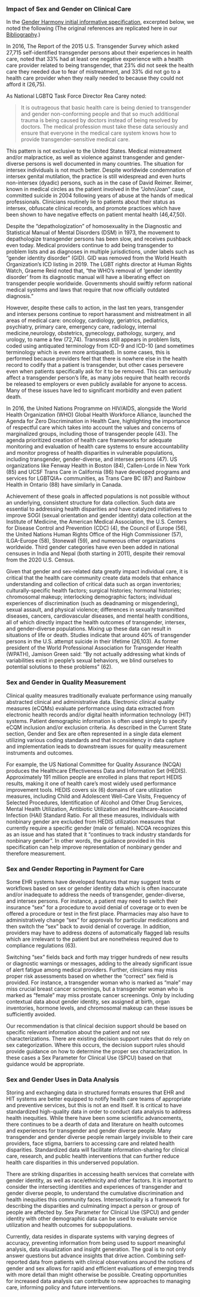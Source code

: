 <!-- Updates based on Jira tickets 
Date             Jira ticket        Updated by                   Comment
2023-06-16       OTHER-2533         Joanie Harper                Remove extra periods per the Jira ticket https://jira.hl7.org/browse/OTHER-2533
2023-06-16       OTHER-2566         Joanie Harper                Removed extra space per the Jira ticket https://jira.hl7.org/browse/OTHER-2566
2023-07-26		 OTHER-2570			Carol Macumber				 Standardized the use of "Gender Harmony initial informative specification"  when referring to initial specification
2023-08-14       OTHER-2568         Joanie Harper                Removed phrase "(per NCPDP page 11)"
2023-8-16        OTHER-2579/spellchkMaryKay McDaniel             Sex for Clinical Use (SFCU) changed to Sex Parameter for Clinical Use (SPCU) in 42 & 46
2023-08-23       OTHER-2537         Rob McClure                 Minor changes for JIRA and spell check
-->

### Impact of Sex and Gender on Clinical Care
In the [Gender Harmony initial informative specification](http://www.hl7.org/implement/standards/product_brief.cfm?product_id=564), excerpted below, we noted the following (The original references are replicated here in our [Bibliography](bibliography.html).)

In 2016, The Report of the 2015 U.S. Transgender Survey which asked 27,715 self-identified transgender persons about their experiences in health care, noted that 33% had at least one negative experience with a health care provider related to being transgender, that 23% did not seek the health care they needed due to fear of mistreatment, and 33% did not go to a health care provider when they really needed to because they could not afford it (26,75).

As National LGBTQ Task Force Director Rea Carey noted:

> It is outrageous that basic health care is being denied to transgender and gender non-conforming people and that so much additional trauma is being caused by doctors instead of being resolved by doctors. The medical profession must take these data seriously and ensure that everyone in the medical care system knows how to provide transgender-sensitive medical care.

This pattern is not exclusive to the United States. Medical mistreatment and/or malpractice, as well as violence against transgender and gender-diverse persons is well documented in many countries.
The situation for intersex individuals is not much better. Despite worldwide condemnation of intersex genital mutilation, the practice is still widespread and even hurts non-intersex (dyadic) persons, such as in the case of David Reimer. Reimer, known in medical circles as the patient involved in the “John/Joan” case, committed suicide in 2004 following years of abuse at the hands of medical professionals. Clinicians routinely lie to patients about their status as intersex, obfuscate clinical records, and promote practices which have been shown to have negative effects on patient mental health (46,47,50).

Despite the “depathologization” of homosexuality in the Diagnostic and Statistical Manual of Mental Disorders (DSM) in 1973, the movement to depathologize transgender persons has been slow, and receives pushback even today. Medical providers continue to add being transgender to problem lists and as diagnoses in multiple jurisdictions, under labels such as “gender identity disorder” (GID). GID was removed from the World Health Organization’s ICD listing in 2019. The LGBT rights director at Human Rights Watch, Graeme Reid noted that, “the WHO’s removal of ‘gender identity disorder’ from its diagnostic manual will have a liberating effect on transgender people worldwide.   Governments should swiftly reform national medical systems and laws that require that now officially outdated diagnosis.”

However, despite these calls to action, in the last ten years, transgender and intersex persons continue to report harassment and mistreatment in all areas of medical care: oncology, cardiology, geriatrics, pediatrics, psychiatry, primary care, emergency care, radiology, internal medicine,neurology, obstetrics, gynecology, pathology, surgery, and urology, to name a few (72,74). Transness still appears in problem lists, coded using antiquated terminology from ICD-9 and ICD-10 (and sometimes terminology which is even more antiquated). In some cases, this is performed because providers feel that there is nowhere else in the health record to codify that a patient is transgender, but other cases persevere even when patients specifically ask for it to be removed. This can seriously affect a transgender person’s life, as many jobs require that health records be released to employers or even publicly available for anyone to access. Many of these issues have led to significant morbidity and even patient death.

In 2016, the United Nations Programme on HIV/AIDS, alongside the World Health Organization (WHO) Global Health Workforce Alliance, launched the Agenda for Zero Discrimination in Health Care, highlighting the importance of respectful care which takes into account the values and concerns of marginalized groups, including those of transgender people (43). The agenda prioritized creation of health care frameworks for adequate monitoring and evaluation of health care systems to ensure accountability and monitor progress of health disparities in vulnerable populations, including transgender, gender-diverse, and intersex persons (47). US organizations like Fenway Health in Boston (84), Callen-Lorde in New York (85) and UCSF Trans Care in California (86) have developed programs and services for LGBTQIA+ communities, as Trans Care BC (87) and Rainbow Health in Ontario (88) have similarly in Canada.

Achievement of these goals in affected populations is not possible without an underlying, consistent structure for data collection. Such data are essential to addressing health disparities and have catalyzed initiatives to improve SOGI (sexual orientation and gender identity) data collection at the Institute of Medicine, the American Medical Association, the U.S. Centers for Disease Control and Prevention (CDC) (4), the Council of Europe (56), the United Nations Human Rights Office of the High Commissioner (57), ILGA-Europe (58), Stonewall (59), and numerous other organizations worldwide. Third gender categories have even been added in national censuses in India and Nepal (both starting in 2011), despite their removal from the 2020 U.S. Census.

Given that gender and sex-related data greatly impact individual care, it is critical that the health care community create data models that enhance understanding and collection of critical data such as organ inventories; culturally-specific health factors; surgical histories; hormonal histories; chromosomal makeup; interlocking demographic factors; individual experiences of discrimination (such as deadnaming or misgendering), sexual assault, and physical violence; differences in sexually transmitted diseases, cancers, cardiovascular diseases, and mental health conditions, all of which directly impact the health outcomes of transgender, intersex, and gender-diverse populations. Mixing up these data can result in situations of life or death. Studies indicate that around 40% of transgender persons in the U.S. attempt suicide in their lifetime (26,103). 
 As former president of the World Professional Association for Transgender Health (WPATH), Jamison Green said: “By not actually addressing what kinds of variabilities exist in people’s sexual behaviors, we blind ourselves to potential solutions to these problems” (62). 
### Sex and Gender in Quality Measurement
Clinical quality measures traditionally evaluate performance using manually abstracted clinical and administrative data. Electronic clinical quality measures (eCQMs) evaluate performance using data extracted from electronic health records and/or digital health information technology (HIT) systems. Patient demographic information is often used simply to specify eCQM inclusion and/or exclusion criteria. As described in the Current State section, Gender and Sex are often represented in a single data element utilizing various coding standards and that inconsistency in data capture and implementation leads to downstream issues for quality measurement instruments and outcomes.

For example, the US National Committee for Quality Assurance (NCQA) produces the Healthcare Effectiveness Data and Information Set (HEDIS). Approximately 191 million people are enrolled in plans that report HEDIS results, making it one of health care’s most widely used performance improvement tools. HEDIS covers six (6) domains of care utilization measures, including Child and Adolescent Well-Care Visits, Frequency of Selected Procedures, Identification of Alcohol and Other Drug Services, Mental Health Utilization, Antibiotic Utilization and Healthcare-Associated Infection (HAI) Standard Ratio. For all these measures, individuals with nonbinary gender are excluded from HEDIS utilization measures that currently require a specific gender (male or female). NCQA recognizes this as an issue and has stated that it “continues to track industry standards for nonbinary gender”. In other words, the guidance provided in this specification can help improve representation of nonbinary gender and therefore measurement.

### Sex and Gender Reporting in Payment for Care
Some EHR systems have developed features that may suggest tests or workflows based on sex or gender identity data which is often inaccurate and/or inadequate to address the needs of transgender, gender-diverse, and intersex persons. For instance, a patient may need to switch their insurance “sex” for a procedure to avoid denial of coverage or to even be offered a procedure or test in the first place. Pharmacies may also have to administratively change “sex” for approvals for particular medications and then switch the “sex” back to avoid denial of coverage. In addition, providers may have to address dozens of automatically flagged lab results which are irrelevant to the patient but are nonetheless required due to compliance regulations (63).

Switching “sex” fields back and forth may trigger hundreds of new results or diagnostic warnings or messages, adding to the already significant issue of alert fatigue among medical providers. Further, clinicians may miss proper risk assessments based on whether the “correct” sex field is provided. For instance, a transgender woman who is marked as “male” may miss crucial breast cancer screenings, but a transgender woman who is marked as “female” may miss prostate cancer screenings. Only by including contextual data about gender identity, sex assigned at birth, organ inventories, hormone levels, and chromosomal makeup can these issues be sufficiently avoided.

Our recommendation is that clinical decision support should be based on specific relevant information about the patient and not sex characterizations. There are existing decision support rules that do rely on sex categorization. Where this occurs, the decision support rules should provide guidance on how to determine the proper sex characterization. In these cases a Sex Parameter for Clinical Use (SPCU) based on that guidance would be appropriate.

### Sex and Gender Uses in Data Analysis
Storing and exchanging data in structured formats ensures that EHR and HIT systems are better equipped to notify health care teams of appropriate and preventive services, but this is not an end itself. It is critical to have standardized high-quality data in order to conduct data analysis to address health inequities. While there have been some scientific advancements, there continues to be a dearth of data and literature on health outcomes and experiences for transgender and gender diverse people. Many transgender and gender diverse people remain largely invisible to their care providers, face stigma, barriers to accessing care and related health disparities. Standardized data will facilitate information-sharing for clinical care, research, and public health interventions that can further reduce health care disparities in this underserved population.

There are striking disparities in accessing health services that correlate with gender identity, as well as race/ethnicity and other factors. It is important to consider the intersecting identities and experiences of transgender and gender diverse people, to understand the cumulative discrimination and health inequities this community faces. Intersectionality is a framework for describing the disparities and culminating impact a person or group of people are affected by. Sex Parameter for Clinical Use (SPCU) and gender identity with other demographic data can be used to evaluate service utilization and health outcomes for subpopulations.

Currently, data resides in disparate systems with varying degrees of accuracy, preventing information from being used to support meaningful analysis, data visualization and insight generation. The goal is to not only answer questions but advance insights that drive action. Combining self-reported data from patients with clinical observations around the notions of gender and sex allows for rapid and efficient evaluations of emerging trends with more detail than might otherwise be possible. Creating opportunities for increased data analysis can contribute to new approaches to managing care, informing policy and future interventions.
